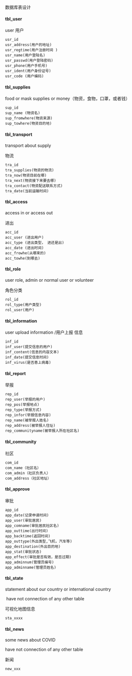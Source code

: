 数据库表设计

#### tbl_user

user 用户

```
usr_id
usr_address(用户的地址)
usr_regtime(用户注册时间 )
usr_name(用户登陆名)
usr_passwd(用户登陆密码)
usr_phone(用户手机号)
usr_ident(用户身份证号)
usr_code (用户编码)
```

#### tbl_supplies

food or mask supplies or money（物资，食物，口罩，或者钱）

```
sup_id
sup_name (物资名)
sup_fromwhere(物资来源)
sup_towhere(物资目的地)
```

#### tbl_transport

transport about supply

物流

```
tra_id
tra_supplies(物资的物流)
tra_now(物资目前在哪)
tra_next(物资接下来要去哪)
tra_contact(物资配送联系方式)
tra_date(当前运输时间)
```

#### tbl_access

access in or access out 

进出

```
acc_id
acc_user (进出用户)
acc_type (进出类型， 进还是出)
acc_date (进出时间)
acc_frowhe(从哪来的)
acc_towhe(到哪去)
```

#### tbl_role

user role, admin  or normal user or volunteer 

角色分类

```
rol_id
rol_type(用户类型)
rol_user(用户)
```

#### tbl_information

user upload information /用户上报 信息

```
inf_id
inf_user(提交信息的用户)
inf_content(信息的内容文本)
inf_date(提交信息时间)
inf_virus(是否患上病毒)
```

#### tbl_report

举报

```
rep_id
rep_user(举报的用户)
rep_pos(举报地点)
rep_type(举报方式)
rep_infor(举报信息内容)
rep_name(被举报人姓名)
rep_address(被举报人住址)
rep_communityname(被举报人所在社区名)
```

#### tbl_community

社区

```
com_id
com_name（社区名）
com_admin（社区负责人）
com_address（社区地址）
```

#### tbl_approve

审批

```
app_id
app_date(记录申请时间)
app_user(审批居民)
app_comname(审批居民社区名)
app_outtime(出行时间)
app_backtime(返回时间)
app_outtype(外出类型,飞机，汽车等)
app_destination(外出目的地)
app_stat(审批状态)
app_effect(审批是否有效，是否过期)
app_adminnum(管理员编号)
app_adminname(管理员姓名)
```



#### tbl_state

statement about our country or international country

​	have not connection of any other table

可视化地图信息

```
sta_xxxx

```

#### tbl_news

some news about COVID 

have not connection of any other table

新闻

```
new_xxx
```

​	

​	